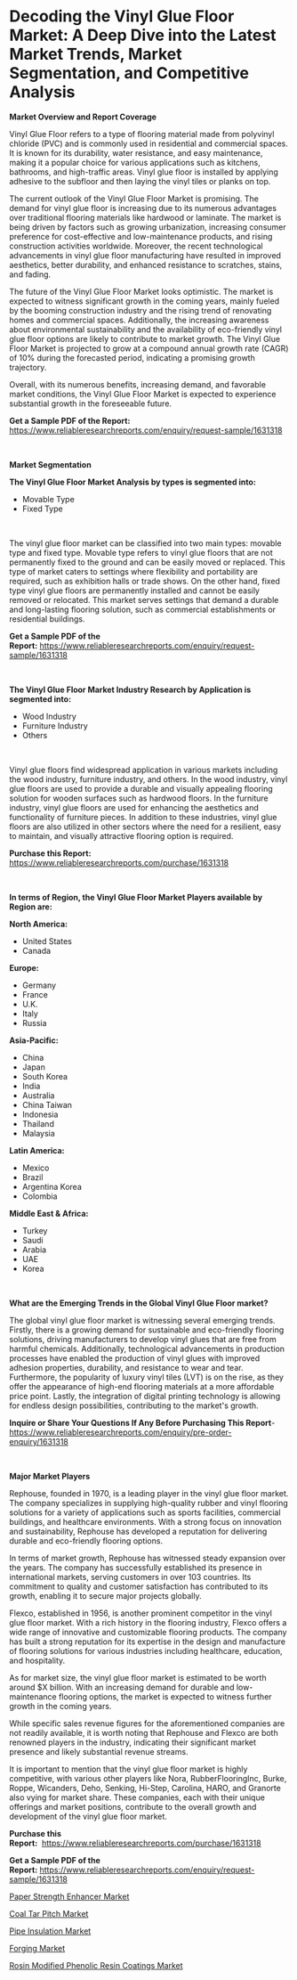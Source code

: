 <p><h1>Decoding the Vinyl Glue Floor Market: A Deep Dive into the Latest Market Trends, Market Segmentation, and Competitive Analysis</h1></p><p><strong>Market Overview and Report Coverage</strong></p>
<p><p>Vinyl Glue Floor refers to a type of flooring material made from polyvinyl chloride (PVC) and is commonly used in residential and commercial spaces. It is known for its durability, water resistance, and easy maintenance, making it a popular choice for various applications such as kitchens, bathrooms, and high-traffic areas. Vinyl glue floor is installed by applying adhesive to the subfloor and then laying the vinyl tiles or planks on top.</p><p>The current outlook of the Vinyl Glue Floor Market is promising. The demand for vinyl glue floor is increasing due to its numerous advantages over traditional flooring materials like hardwood or laminate. The market is being driven by factors such as growing urbanization, increasing consumer preference for cost-effective and low-maintenance products, and rising construction activities worldwide. Moreover, the recent technological advancements in vinyl glue floor manufacturing have resulted in improved aesthetics, better durability, and enhanced resistance to scratches, stains, and fading.</p><p>The future of the Vinyl Glue Floor Market looks optimistic. The market is expected to witness significant growth in the coming years, mainly fueled by the booming construction industry and the rising trend of renovating homes and commercial spaces. Additionally, the increasing awareness about environmental sustainability and the availability of eco-friendly vinyl glue floor options are likely to contribute to market growth. The Vinyl Glue Floor Market is projected to grow at a compound annual growth rate (CAGR) of 10% during the forecasted period, indicating a promising growth trajectory.</p><p>Overall, with its numerous benefits, increasing demand, and favorable market conditions, the Vinyl Glue Floor Market is expected to experience substantial growth in the foreseeable future.</p></p>
<p><strong>Get a Sample PDF of the Report:</strong> <a href="https://www.reliableresearchreports.com/enquiry/request-sample/1631318">https://www.reliableresearchreports.com/enquiry/request-sample/1631318</a></p>
<p>&nbsp;</p>
<p><strong>Market Segmentation</strong></p>
<p><strong>The Vinyl Glue Floor Market Analysis by types is segmented into:</strong></p>
<p><ul><li>Movable Type</li><li>Fixed Type</li></ul></p>
<p>&nbsp;</p>
<p><p>The vinyl glue floor market can be classified into two main types: movable type and fixed type. Movable type refers to vinyl glue floors that are not permanently fixed to the ground and can be easily moved or replaced. This type of market caters to settings where flexibility and portability are required, such as exhibition halls or trade shows. On the other hand, fixed type vinyl glue floors are permanently installed and cannot be easily removed or relocated. This market serves settings that demand a durable and long-lasting flooring solution, such as commercial establishments or residential buildings.</p></p>
<p><strong>Get a Sample PDF of the Report:</strong>&nbsp;<a href="https://www.reliableresearchreports.com/enquiry/request-sample/1631318">https://www.reliableresearchreports.com/enquiry/request-sample/1631318</a></p>
<p>&nbsp;</p>
<p><strong>The Vinyl Glue Floor Market Industry Research by Application is segmented into:</strong></p>
<p><ul><li>Wood Industry</li><li>Furniture Industry</li><li>Others</li></ul></p>
<p>&nbsp;</p>
<p><p>Vinyl glue floors find widespread application in various markets including the wood industry, furniture industry, and others. In the wood industry, vinyl glue floors are used to provide a durable and visually appealing flooring solution for wooden surfaces such as hardwood floors. In the furniture industry, vinyl glue floors are used for enhancing the aesthetics and functionality of furniture pieces. In addition to these industries, vinyl glue floors are also utilized in other sectors where the need for a resilient, easy to maintain, and visually attractive flooring option is required.</p></p>
<p><strong>Purchase this Report:</strong>&nbsp; <a href="https://www.reliableresearchreports.com/purchase/1631318">https://www.reliableresearchreports.com/purchase/1631318</a></p>
<p>&nbsp;</p>
<p><strong>In terms of Region, the Vinyl Glue Floor Market Players available by Region are:</strong></p>
<p>
    <p> <strong> North America: </strong>
        <ul>
            <li>United States</li>
            <li>Canada</li>
        </ul>
        </p> 
    <p> <strong> Europe: </strong>
        <ul>
            <li>Germany</li>
            <li>France</li>
            <li>U.K.</li>
            <li>Italy</li>
            <li>Russia</li>
        </ul>
        </p> 
    <p> <strong> Asia-Pacific: </strong>
        <ul>
            <li>China</li>
            <li>Japan</li>
            <li>South Korea</li>
            <li>India</li>
            <li>Australia</li>
            <li>China Taiwan</li>
            <li>Indonesia</li>
            <li>Thailand</li>
            <li>Malaysia</li>
        </ul>
        </p> 
    <p> <strong> Latin America: </strong>
        <ul>
            <li>Mexico</li>
            <li>Brazil</li>
            <li>Argentina Korea</li>
            <li>Colombia</li>
        </ul>
        </p> 
    <p> <strong> Middle East & Africa: </strong>
        <ul>
            <li>Turkey</li>
            <li>Saudi</li>
            <li>Arabia</li>
            <li>UAE</li>
            <li>Korea</li>
        </ul>
    </p>
    </p>
<p>&nbsp;</p>
<p><strong>What are the Emerging Trends in the Global Vinyl Glue Floor market?</strong></p>
<p><p>The global vinyl glue floor market is witnessing several emerging trends. Firstly, there is a growing demand for sustainable and eco-friendly flooring solutions, driving manufacturers to develop vinyl glues that are free from harmful chemicals. Additionally, technological advancements in production processes have enabled the production of vinyl glues with improved adhesion properties, durability, and resistance to wear and tear. Furthermore, the popularity of luxury vinyl tiles (LVT) is on the rise, as they offer the appearance of high-end flooring materials at a more affordable price point. Lastly, the integration of digital printing technology is allowing for endless design possibilities, contributing to the market's growth.</p></p>
<p><strong>Inquire or Share Your Questions If Any Before Purchasing This Report</strong>- <a href="https://www.reliableresearchreports.com/enquiry/pre-order-enquiry/1631318">https://www.reliableresearchreports.com/enquiry/pre-order-enquiry/1631318</a></p>
<p>&nbsp;</p>
<p><strong>Major Market Players</strong></p>
<p><p>Rephouse, founded in 1970, is a leading player in the vinyl glue floor market. The company specializes in supplying high-quality rubber and vinyl flooring solutions for a variety of applications such as sports facilities, commercial buildings, and healthcare environments. With a strong focus on innovation and sustainability, Rephouse has developed a reputation for delivering durable and eco-friendly flooring options.</p><p>In terms of market growth, Rephouse has witnessed steady expansion over the years. The company has successfully established its presence in international markets, serving customers in over 103 countries. Its commitment to quality and customer satisfaction has contributed to its growth, enabling it to secure major projects globally.</p><p>Flexco, established in 1956, is another prominent competitor in the vinyl glue floor market. With a rich history in the flooring industry, Flexco offers a wide range of innovative and customizable flooring products. The company has built a strong reputation for its expertise in the design and manufacture of flooring solutions for various industries including healthcare, education, and hospitality.</p><p>As for market size, the vinyl glue floor market is estimated to be worth around $X billion. With an increasing demand for durable and low-maintenance flooring options, the market is expected to witness further growth in the coming years.</p><p>While specific sales revenue figures for the aforementioned companies are not readily available, it is worth noting that Rephouse and Flexco are both renowned players in the industry, indicating their significant market presence and likely substantial revenue streams.</p><p>It is important to mention that the vinyl glue floor market is highly competitive, with various other players like Nora, RubberFlooringInc, Burke, Roppe, Wicanders, Deho, Senking, Hi-Step, Carolina, HARO, and Granorte also vying for market share. These companies, each with their unique offerings and market positions, contribute to the overall growth and development of the vinyl glue floor market.</p></p>
<p><strong>Purchase this Report:</strong>&nbsp;&nbsp;<a href="https://www.reliableresearchreports.com/purchase/1631318">https://www.reliableresearchreports.com/purchase/1631318</a></p>
<p></p>
<p><strong>Get a Sample PDF of the Report:</strong>&nbsp;<a href="https://www.reliableresearchreports.com/enquiry/request-sample/1631318">https://www.reliableresearchreports.com/enquiry/request-sample/1631318</a></p>
<p><p><a href="https://github.com/rexevange/Market-Research-Report-List-1/blob/main/paper-strength-enhancer-market.md">Paper Strength Enhancer Market</a></p><p><a href="https://medium.com/@tracylarson12/coal-tar-pitch-market-trends-forecast-and-competitive-analysis-to-2030-abb9dd40949a">Coal Tar Pitch Market</a></p><p><a href="https://medium.com/@unamorgan6655/pipe-insulation-market-insight-market-trends-growth-forecasted-from-2023-to-2030-8b12926ee8e9">Pipe Insulation Market</a></p><p><a href="https://medium.com/@lowellgreen2023/forging-nbsp-market-focuses-on-market-share-size-and-projected-forecast-till-2030-47a76eed031c">Forging Market</a></p><p><a href="https://github.com/lilstefpacute/Market-Research-Report-List-1/blob/main/rosin-modified-phenolic-resin-coatings-market.md">Rosin Modified Phenolic Resin Coatings Market</a></p></p>